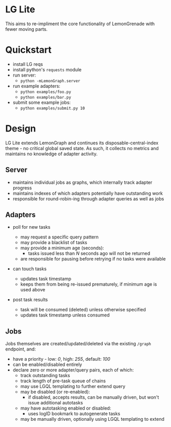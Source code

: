 # LG Lite

This aims to re-impliment the core functionality of LemonGrenade with fewer moving parts.

# Quickstart

* install LG reqs
* install python's `requests` module
* run server:
	* `python -mLemonGraph.server`
* run example adapters:
	* `python examples/foo.py`
	* `python examples/bar.py`
* submit some example jobs:
	* `python examples/submit.py 10`

# Design

LG Lite extends LemonGraph and continues its disposable-central-index theme - no critical global saved state. As such, it collects no metrics and maintains no knowledge of adapter activity.

## Server

* maintains individual jobs as graphs, which internally track adapter progress
* maintains indexes of which adapters potentially have outstanding work
* responsible for round-robin-ing through adapter queries as well as jobs

## Adapters

* poll for new tasks
	* may request a specific query pattern
	* may provide a blacklist of tasks
	* may provide a minimum age (seconds):
		* tasks issued less than _N_ seconds ago will not be returned
	* are responsible for pausing before retrying if no tasks were available

* can touch tasks
	* updates task timestamp
	* keeps them from being re-issued prematurely, if minimum age is used above

* post task results
	* task will be consumed (deleted) unless otherwise specified
	* updates task timestamp unless consumed

## Jobs

Jobs themselves are created/updated/deleted via the existing `/graph` endpoint, and:

* have a priority - low: _0_, high: _255_, default: _100_
* can be enabled/disabled entirely
* declare zero or more adapter/query pairs, each of which:
	* track outstanding tasks
	* track length of pre-task queue of chains
	* may use LGQL templating to further extend query
	* may be disabled (or re-enabled):
		* if disabled, accepts results, can be manually driven, but won't issue additional autotasks
	* may have autotasking enabled or disabled:
		* uses logID bookmark to autogenerate tasks
	* may be manually driven, optionally using LGQL templating to extend
